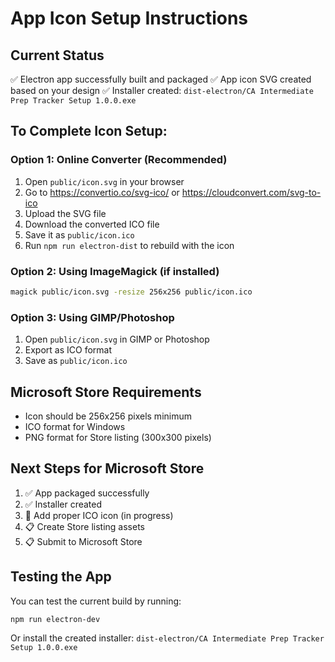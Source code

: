 # App Icon Setup Instructions

## Current Status
✅ Electron app successfully built and packaged
✅ App icon SVG created based on your design
✅ Installer created: `dist-electron/CA Intermediate Prep Tracker Setup 1.0.0.exe`

## To Complete Icon Setup:

### Option 1: Online Converter (Recommended)
1. Open `public/icon.svg` in your browser
2. Go to https://convertio.co/svg-ico/ or https://cloudconvert.com/svg-to-ico
3. Upload the SVG file
4. Download the converted ICO file
5. Save it as `public/icon.ico`
6. Run `npm run electron-dist` to rebuild with the icon

### Option 2: Using ImageMagick (if installed)
```bash
magick public/icon.svg -resize 256x256 public/icon.ico
```

### Option 3: Using GIMP/Photoshop
1. Open `public/icon.svg` in GIMP or Photoshop
2. Export as ICO format
3. Save as `public/icon.ico`

## Microsoft Store Requirements
- Icon should be 256x256 pixels minimum
- ICO format for Windows
- PNG format for Store listing (300x300 pixels)

## Next Steps for Microsoft Store
1. ✅ App packaged successfully
2. ✅ Installer created
3. 🔄 Add proper ICO icon (in progress)
4. 📋 Create Store listing assets
5. 📋 Submit to Microsoft Store

## Testing the App
You can test the current build by running:
```bash
npm run electron-dev
```

Or install the created installer:
`dist-electron/CA Intermediate Prep Tracker Setup 1.0.0.exe`
